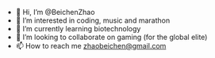 - 👋 Hi, I’m @BeichenZhao
- 👀 I’m interested in coding, music and marathon
- 🌱 I’m currently learning biotechnology
- 💞️ I’m looking to collaborate on gaming (for the global elite)
- 📫 How to reach me zhaobeichen@gmail.com

<!---
BeichenZhao/BeichenZhao is a ✨ special ✨ repository because its `README.md` (this file) appears on your GitHub profile.
You can click the Preview link to take a look at your changes.
--->
